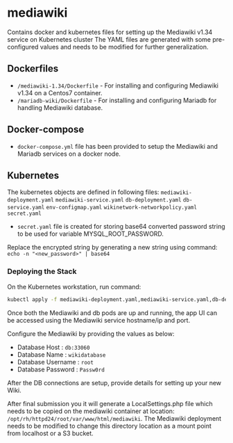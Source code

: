 # mediawiki
Contains docker and kubernetes files for setting up the Mediawiki v1.34 service on Kubernetes cluster
The YAML files are generated with some pre-configured values and needs to be modified for further generalization.

## Dockerfiles
* `/mediawiki-1.34/Dockerfile` - For installing and configuring Mediawiki v1.34 on a Centos7 container.
* `/mariadb-wiki/Dockerfile`  - For installing and configuring Mariadb for handling Mediawiki database.

## Docker-compose
* `docker-compose.yml` file has been provided to setup the Mediawiki and Mariadb services on a docker node.

## Kubernetes
The kubernetes objects are defined in following files: `mediawiki-deployment.yaml` `mediawiki-service.yaml` `db-deployment.yaml` `db-service.yaml` `env-configmap.yaml` `wikinetwork-networkpolicy.yaml` `secret.yaml`

* `secret.yaml` file is created for storing base64 converted password string to be used for variable MYSQL_ROOT_PASSWORD.

Replace the encrypted string by generating a new string using command: `echo -n "<new_password>" | base64`

### Deploying the Stack
On the Kubernetes workstation, run command:

```bash
kubectl apply -f mediawiki-deployment.yaml,mediawiki-service.yaml,db-deployment.yaml,db-service.yaml,env-configmap.yaml,secret.yaml
```

Once both the Mediawiki and db pods are up and running, the app UI can be accessed using the Mediawiki service hostname/ip and port.

Configure the Mediawiki by providing the values as below:
* Database Host : `db:33060`
* Database Name : `wikidatabase`
* Database Username : `root`
* Database Password : `Passw0rd`

After the DB connections are setup, provide details for setting up your new Wiki.

After final submission you it will generate a LocalSettings.php file which needs to be copied on the mediawiki container at location: `/opt/rh/httpd24/root/var/www/html/mediawiki`. The Mediawiki deployment needs to be modified to change this directory location as a mount point from localhost or a S3 bucket.

